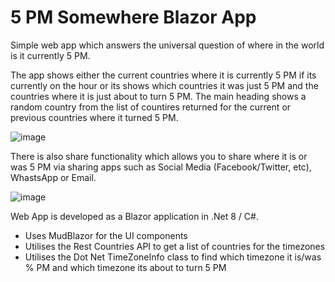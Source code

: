 # 5 PM Somewhere Blazor App

Simple web app which answers the universal question of where in the world is it currently 5 PM.

The app shows either the current countries where it is currently 5 PM if its currently on the hour or its shows which countries it was just 5 PM and the countries where it is just about to turn 5 PM.  The main heading shows a random country from the list of countires returned for the current or previous countries where it turned 5 PM.

![image](https://github.com/user-attachments/assets/705e7446-ceaa-4df9-b1d6-1aabc6df7b3d)

There is also share functionality which allows you to share where it is or was 5 PM via sharing apps such as Social Media (Facebook/Twitter, etc), WhastsApp or Email.

![image](https://github.com/user-attachments/assets/737ad359-a972-49e2-a695-83ed5b7aeac6)

Web App is developed as a Blazor application in .Net 8 / C#.

* Uses MudBlazor for the UI components
* Utilises the Rest Countries API to get a list of countries for the timezones
* Utilises the Dot Net TimeZoneInfo class to find which timezone it is/was % PM and which timezone its about to turn 5 PM
